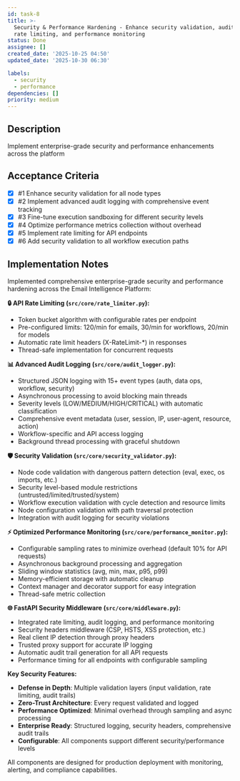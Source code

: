```yaml
---
id: task-8
title: >-
  Security & Performance Hardening - Enhance security validation, audit logging,
  rate limiting, and performance monitoring
status: Done
assignee: []
created_date: '2025-10-25 04:50'
updated_date: '2025-10-30 06:30'

labels:
  - security
  - performance
dependencies: []
priority: medium
---
```


## Description

<!-- SECTION:DESCRIPTION:BEGIN -->
Implement enterprise-grade security and performance enhancements across the platform
<!-- SECTION:DESCRIPTION:END -->

## Acceptance Criteria
<!-- AC:BEGIN -->
- [x] #1 Enhance security validation for all node types
- [x] #2 Implement advanced audit logging with comprehensive event tracking
- [x] #3 Fine-tune execution sandboxing for different security levels
- [x] #4 Optimize performance metrics collection without overhead
- [x] #5 Implement rate limiting for API endpoints
- [x] #6 Add security validation to all workflow execution paths
<!-- AC:END -->

## Implementation Notes

<!-- SECTION:NOTES:BEGIN -->
Implemented comprehensive enterprise-grade security and performance hardening across the Email Intelligence Platform:

**🔒 API Rate Limiting (`src/core/rate_limiter.py`):**
- Token bucket algorithm with configurable rates per endpoint
- Pre-configured limits: 120/min for emails, 30/min for workflows, 20/min for models
- Automatic rate limit headers (X-RateLimit-*) in responses
- Thread-safe implementation for concurrent requests

**📊 Advanced Audit Logging (`src/core/audit_logger.py`):**
- Structured JSON logging with 15+ event types (auth, data ops, workflow, security)
- Asynchronous processing to avoid blocking main threads
- Severity levels (LOW/MEDIUM/HIGH/CRITICAL) with automatic classification
- Comprehensive event metadata (user, session, IP, user-agent, resource, action)
- Workflow-specific and API access logging
- Background thread processing with graceful shutdown

**🛡️ Security Validation (`src/core/security_validator.py`):**
- Node code validation with dangerous pattern detection (eval, exec, os imports, etc.)
- Security level-based module restrictions (untrusted/limited/trusted/system)
- Workflow execution validation with cycle detection and resource limits
- Node configuration validation with path traversal protection
- Integration with audit logging for security violations

**⚡ Optimized Performance Monitoring (`src/core/performance_monitor.py`):**
- Configurable sampling rates to minimize overhead (default 10% for API requests)
- Asynchronous background processing and aggregation
- Sliding window statistics (avg, min, max, p95, p99)
- Memory-efficient storage with automatic cleanup
- Context manager and decorator support for easy integration
- Thread-safe metric collection

**🌐 FastAPI Security Middleware (`src/core/middleware.py`):**
- Integrated rate limiting, audit logging, and performance monitoring
- Security headers middleware (CSP, HSTS, XSS protection, etc.)
- Real client IP detection through proxy headers
- Trusted proxy support for accurate IP logging
- Automatic audit trail generation for all API requests
- Performance timing for all endpoints with configurable sampling

**Key Security Features:**
- **Defense in Depth**: Multiple validation layers (input validation, rate limiting, audit trails)
- **Zero-Trust Architecture**: Every request validated and logged
- **Performance Optimized**: Minimal overhead through sampling and async processing
- **Enterprise Ready**: Structured logging, security headers, comprehensive audit trails
- **Configurable**: All components support different security/performance levels

All components are designed for production deployment with monitoring, alerting, and compliance capabilities.
<!-- SECTION:NOTES:END -->
